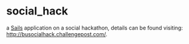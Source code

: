 # social_hack

a [Sails](http://sailsjs.org) application on a social hackathon, details can be found visiting: http://busocialhack.challengepost.com/.

